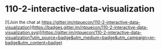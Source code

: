 # 110-2-interactive-data-visualization

[![Join the chat at https://gitter.im/ntpuecon/110-2-interactive-data-visualization](https://badges.gitter.im/ntpuecon/110-2-interactive-data-visualization.svg)](https://gitter.im/ntpuecon/110-2-interactive-data-visualization?utm_source=badge&utm_medium=badge&utm_campaign=pr-badge&utm_content=badge)

 
